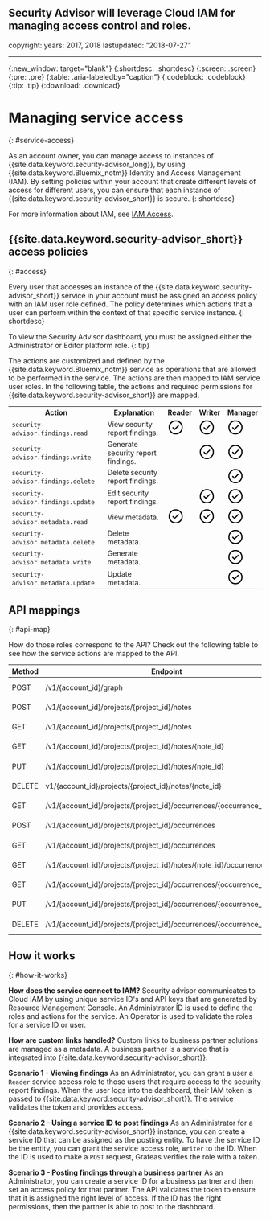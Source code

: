 Security Advisor will leverage Cloud IAM for managing access control and roles.
---

copyright:
  years: 2017, 2018
lastupdated: "2018-07-27"

---

{:new_window: target="blank"}
{:shortdesc: .shortdesc}
{:screen: .screen}
{:pre: .pre}
{:table: .aria-labeledby="caption"}
{:codeblock: .codeblock}
{:tip: .tip}
{:download: .download}


# Managing service access
{: #service-access}

As an account owner, you can manage access to instances of {{site.data.keyword.security-advisor_long}}, by using {{site.data.keyword.Bluemix_notm}} Identity and Access Management (IAM). By setting policies within your account that create different levels of access for different users, you can ensure that each instance of {{site.data.keyword.security-advisor_short}} is secure.
{: shortdesc}


For more information about IAM, see [IAM Access](/docs/iam/users_roles.html).


## {{site.data.keyword.security-advisor_short}} access policies
{: #access}

Every user that accesses an instance of the {{site.data.keyword.security-advisor_short}} service in your account must be assigned an access policy with an IAM user role defined. The policy determines which actions that a user can perform within the context of that specific service instance.
{: shortdesc}

To view the Security Advisor dashboard, you must be assigned either the Administrator or Editor platform role.
{: tip}


The actions are customized and defined by the {{site.data.keyword.Bluemix_notm}} service as operations that are allowed to be performed in the service. The actions are then mapped to IAM service user roles. In the following table, the actions and required permissions for {{site.data.keyword.security-advisor_short}} are mapped.

<table>
  <tr>
    <th>Action</th>
    <th>Explanation</th>
    <th>Reader</th>
    <th>Writer</th>
    <th>Manager</th>
  </tr>
  <tr>
    <td><code>security-advisor.findings.read</code></td>
    <td>View security report findings.</td>
    <td><img src="images/confirm.png" width="32" alt="Feature available" style="width:32px;" /></td>
    <td><img src="images/confirm.png" width="32" alt="Feature available" style="width:32px;" /></td>
    <td><img src="images/confirm.png" width="32" alt="Feature available" style="width:32px;" /></td>
  </tr>
  <tr>
    <td><code>security-advisor.findings.write</code></td>
    <td>Generate security report findings.</td>
    <td> </td>
    <td><img src="images/confirm.png" width="32" alt="Feature available" style="width:32px;" /></td>
    <td><img src="images/confirm.png" width="32" alt="Feature available" style="width:32px;" /></td>
  </tr>
  <tr>
    <td><code>security-advisor.findings.delete</code></td>
    <td>Delete security report findings.</td>
    <td> </td>
    <td> </td>
    <td><img src="images/confirm.png" width="32" alt="Feature available" style="width:32px;" /></td>
  </tr>
  <tr>
    <td><code>security-advisor.findings.update</code></td>
    <td>Edit security report findings.</td>
    <td> </td>
    <td><img src="images/confirm.png" width="32" alt="Feature available" style="width:32px;" /></td>
    <td><img src="images/confirm.png" width="32" alt="Feature available" style="width:32px;" /></td>
  </tr>
  <tr>
    <td><code>security-advisor.metadata.read</code></td>
    <td>View metadata.</td>
    <td><img src="images/confirm.png" width="32" alt="Feature available" style="width:32px;" /></td>
    <td><img src="images/confirm.png" width="32" alt="Feature available" style="width:32px;" /></td>
    <td><img src="images/confirm.png" width="32" alt="Feature available" style="width:32px;" /></td>
  </tr>
  <tr>
    <td><code>security-advisor.metadata.delete</code></td>
    <td>Delete metadata.</td>
    <td> </td>
    <td> </td>
    <td><img src="images/confirm.png" width="32" alt="Feature available" style="width:32px;" /></td>
  </tr>
  <tr>
    <td><code>security-advisor.metadata.write</code></td>
    <td>Generate metadata.</td>
    <td> </td>
    <td> </td>
    <td><img src="images/confirm.png" width="32" alt="Feature available" style="width:32px;" /></td>
  </tr>
  <tr>
    <td><code>security-advisor.metadata.update</code></td>
    <td>Update metadata.</td>
    <td> </td>
    <td> </td>
    <td><img src="images/confirm.png" width="32" alt="Feature available" style="width:32px;" /></td>
  </tr>
</table>

## API mappings
{: #api-map}

How do those roles correspond to the API? Check out the following table to see how the service actions are mapped to the API.


| Method | Endpoint                                                                |  Service action                  |
|--------|-------------------------------------------------------------------------|----------------------------------|
| POST   | /v1/{account_id}/graph                                                  | security-advisor.findings.read   |
| POST   | /v1/{account_id}/projects/{project_id}/notes                            | security-advisor.metadata.write  |
| GET    | /v1/{account_id}/projects/{project_id}/notes                            | security-advisor.metadata.read   |
| GET    | /v1/{account_id}/projects/{project_id}/notes/{note_id}                  | security-advisor.metadata.read   |
| PUT    | /v1/{account_id}/projects/{project_id}/notes/{note_id}                  | security-advisor.metadata.update |
| DELETE | v1/{account_id}/projects/{project_id}/notes/{note_id}                   | security-advisor.metadata.delete |
| GET    | /v1/{account_id}/projects/{project_id}/occurrences/{occurrence_id}/note | security-advisor.findings.read   |
| POST   | /v1/{account_id}/projects/{project_id}/occurrences                      | security-advisor.findings.write  |
| GET    | /v1/{account_id}/projects/{project_id}/occurrences                      | security-advisor.findings.read   |
| GET    | /v1/{account_id}/projects/{project_id}/notes/{note_id}/occurrences      | security-advisor.findings.read   |
| GET    | /v1/{account_id}/projects/{project_id}/occurrences/{occurrence_id}      | security-advisor.findings.read   |
| PUT    | /v1/{account_id}/projects/{project_id}/occurrences/{occurrence_id}      | security-advisor.findings.update |
| DELETE | /v1/{account_id}/projects/{project_id}/occurrences/{occurrence_id}      | security-advisor.findings.delete |




## How it works
{: #how-it-works}



**How does the service connect to IAM?**
Security advisor communicates to Cloud IAM by using unique service ID's and API keys that are generated by Resource Management Console. An Administrator ID is used to define the roles and actions for the service. An Operator is used to validate the roles for a service ID or user.

**How are custom links handled?**
Custom links to business partner solutions are managed as a metadata. A business partner is a service that is integrated into {{site.data.keyword.security-advisor_short}}.

**Scenario 1 - Viewing findings**
As an Administrator, you can grant a user a `Reader` service access role to those users that require access to the security report findings. When the user logs into the dashboard, their IAM token is passed to {{site.data.keyword.security-advisor_short}}. The service validates the token and provides access.

**Scenario 2 - Using a service ID to post findings**
As an Administrator for a {{site.data.keyword.security-advisor_short}} instance, you can create a service ID that can be assigned as the posting entity. To have the service ID be the entity, you can grant the service access role, `Writer` to the ID. When the ID is used to make a `POST` request, Grafeas verifies the role with a token.

**Scenario 3 - Posting findings through a business partner**
As an Administrator, you can create a service ID for a business partner and then set an access policy for that partner. The API validates the token to ensure that it is assigned the right level of access. If the ID has the right permissions, then the partner is able to post to the dashboard.
